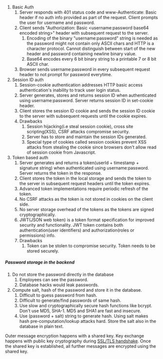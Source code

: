 1. Basic Auth
   1. Server responds with 401 status code and www-Authenticate: Basic header if no auth info provided as part of the request. Client prompts the user for username and password.
   2. Client sends "Authorization: Basic <username:password base64 encoded string>" header with subsequent request to the server.
      1. Encoding of the binary "username:password" string is needed as the password might not contain only ASCII chars and HTTP is a character protocol. Cannot distinguish between start of the new header and password containing newline binary value.
      2. Base64 encodes every 6 bit binary string to a printable 7 or 8 bit ASCII char.
   3. Browser sends username:password in every subsequent request header to not prompt for password everytime.
2. Session ID auth
   1. Session-cookie authentication addresses HTTP basic access authentication's inability to track user login status.
   2. Server generates, stores and returns session ID when authenticated using username:password. Server returns session ID in set-cookie header.
   3. Client stores the session ID cookie and sends the session ID cookie to the server with subsequent requests until the cookie expires.
   4. Drawbacks
      1. Session hijacking(i.e steal session cookie), cross site scripting(XSS), CSRF attacks compromise security.
      2. Server has to store and maintain the session IDs generated.
      3. Special type of cookies called session cookies prevent XSS attacks from stealing the cookie since browsers don't allow read of session cookie from Javascript.
3. Token based auth
   1. Server generates and returns a token(userId + timestamp + signature string) when authenticated using username:password. Server returns the token in the response.
   2. Client stores the token in the local storage and sends the token to the server in subsequent request headers until the token expires.
   3. Advanced token implementations require periodic refresh of the token.
   4. No CSRF attacks as the token is not stored in cookies on the client side.
   5. No server storage overhead of the tokens as the tokens are signed cryptographically.
   6. JWT(JSON web token) is a token format specification for improved security and functionality. JWT token contains both authentication(user identifiers) and authorization(roles or permissions) info.
   7. Drawbacks
      1. Token can be stolen to compromise security. Token needs to be stored securely.


##### Password storage in the backend
1. Do not store the password directly in the database
   1. Employees can see the password.
   2. Database hacks would leak passwords.
2. Compute salt, hash of the password and store it in the database.
   1. Difficult to guess password from hash.
   2. Difficult to generate/find passwords of same hash.
   3. Use slow and cryptographically secure hash functions like bcrypt. Don't use MD5, SHA-1. MD5 and SHA1 are fast and insecure.
   4. Use (password + salt) string to generate hash. Using salt makes hash pre-computation/lookup attacks hard. Store the salt also in the database in plain text.

Outer message encryption happens with a shared key. Key exchange happens with public key cryptography during [SSL/TLS handshake](https://www.ibm.com/docs/en/ibm-mq/7.5?topic=ssl-overview-tls-handshake). Once the shared key is established, all further messages are encrypted using the shared key.